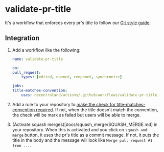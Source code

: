 # validate-pr-title

It's a workflow that enforces every pr's title to follow our [Git style guide](https://github.com/decentraland/adr/blob/main/docs/ADR-6-git-style-guide.md).

## Integration

1. Add a workflow like the following:

    ```yaml
    name: validate-pr-title

    on:
    pull_request:
        types: [edited, opened, reopened, synchronize]

    jobs:
    title-matches-convention:
        uses: decentraland/actions/.github/workflows/validate-pr-title.yml@main
    ```
2. Add a rule to your repository to [make the check for title-matches-convention required](docs/check_required/CHECK_REQUIRED.md). If not, when the title doesn't match the convention, the check will be mark as failed but users will be able to merge.

3. (Activate squash merges)[docs/squash_merge/SQUASH_MERGE.md] in your repository. When this is activated and you click on `squash and merge` button, it uses the pr's title as a commit message. If not, it puts the title in the body and the message will look like `Merge pull request #1 from ...`.
